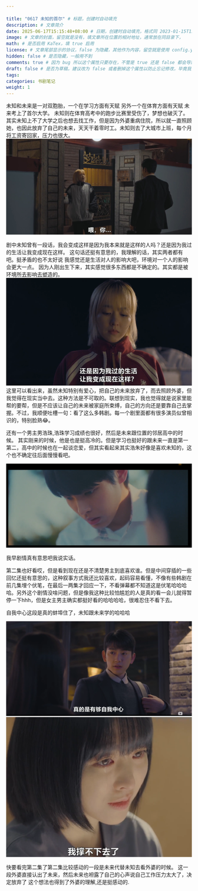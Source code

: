```yaml
---

title: "0617 未知的首尔" # 标题，创建时自动填充
description: # 文章简介
date: 2025-06-17T15:15:48+08:00 # 日期，创建时自动填充，格式同 2023-01-15T12:00:00+08:00
image: # 文章的封面，留空就是没有，填文章所在位置的相对地址，通常放在同目录下，
math: # 是否启用 KaTex，填 true 启用
license: # 文章尾部显示的协议，false 为隐藏，其他作为内容，留空就是使用 config.yaml 里默认的
hidden: false # 是否隐藏，一般用不到
comments: true # 因为 bug 所以这个属性只要存在，不管是 true 还是 false 都会导致回复无法显示，需要删掉
draft: false # 是否为草稿，建议改为 false 或者删掉这个属性以防止忘记修改，毕竟我们一般都是写好了才部署到服务器上
tags:
categories: 书剧笔记
weight: 1 
---
```


未知和未来是一对双胞胎，一个在学习方面有天赋 另外一个在体育方面有天赋 未来考上了首尔大学。 未知则在体育高考中的跑步比赛里受伤了，梦想也破灭了。其实未知上不了大学之后也想去找工作，但是因为外婆重病住院，所以就一直照顾她，也因此放弃了自己的未来，天天干着零时工。未知则去了大城市上班，每个月将工资寄回家，压力也很大。
![未知的首尔](1.png)

剧中未知曾有一段话，我会变成这样是因为我本来就是这样的人吗？还是因为我过的生活让我变成现在这样。 这句话还挺有意思的，我理解的话，其实两者都有吧。挺矛盾的也不太好说 我感觉还是生活对人的影响大吧，环境对一个人的影响会更大一点。 因为人刚出生下来，其实感觉很多东西都是不确定的。其实都是被环境所去影响去塑造的。
![未知的首尔](2.png)
这里可以看出来，虽然未知特别有爱心，把自己的未来放弃了，而去照顾外婆，但我觉得在现实当中去。这种方法是不可取的。联想到现实，我也觉得就是说家里能帮的要帮，但是不应该让自己的未来被家庭所束缚，自己的方向还是要靠自己去掌握。不过，我顺便吐槽一句：看了这么多韩剧。每一个剧里面都有很多演员似曾相识的，特别脸熟😂。

还有一个男主男浩珠,浩珠学习成绩也很好，然后是未来跟位置的邻居高中的时候。 其实刚来的时候，他是也是挺高冷的。但是学习也挺好的跟未来一直是第一第二，高中的时候也在一起谈恋爱，但其实看起来其实浩朱好像是喜欢未知的，这个也不确定往后面慢慢看吧。

![](3.png)

我早剧情真有意思吧我说实话。

第二集也好看哎，但是看到现在还是不清楚男主到底喜欢谁。但是中间穿插的一些回忆还挺有意思的，这种叙事方式我还比较喜欢，起码容易看懂，不像有些韩剧在前几集埋个伏笔，在最后一两集才回应一下，不看弹幕都不知道这是伏笔哈哈哈哈。另外这个剧情没啥问题，但是像我这种比较怕尴尬的人是真的看一会儿就得暂停一下hhh，但是女主男主确实都挺好看的哈哈哈哈，很难忍住不看下去。

自我中心这段是真的蚌埠住了，未知跟未来学的哈哈哈

![](4.png)
![](5.png)

快要看完第二集了第二集比较感动的一段是未来代替未知去看外婆的时候。 这一段外婆直接认出了未来，然后未来也袒露了自己的心声说自己工作压力太大了，决定放弃了 这个想法也得到了外婆的理解,还是挺感动的.